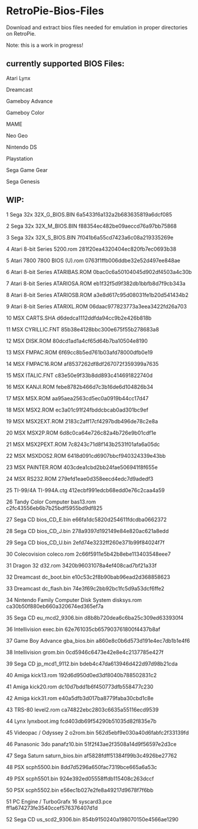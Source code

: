 # RetroPie-Bios-Files
Download and extract bios files needed for emulation in proper directories on RetroPie.

Note:
	this is a work in progress!
    
## currently supported BIOS Files:

Atari Lynx

Dreamcast

Gameboy Advance

Gameboy Color

MAME

Neo Geo

Nintendo DS

Playstation

Sega Game Gear

Sega Genesis

## WIP:

1	Sega 32x	32X_G_BIOS.BIN	6a5433f6a132a2b683635819a6dcf085

2	Sega 32x	32X_M_BIOS.BIN	f88354ec482be09aeccd76a97bb75868	 

3	Sega 32x	32X_S_BIOS.BIN	7f041b6a55cd7423a6c08a219335269e	 

4	Atari 8-bit Series	5200.rom	281f20ea4320404ec820fb7ec0693b38	 

5	Atari 7800	7800 BIOS (U).rom	0763f1ffb006ddbe32e52d497ee848ae	 

6	Atari 8-bit Series	ATARIBAS.ROM	0bac0c6a50104045d902df4503a4c30b	 

7	Atari 8-bit Series	ATARIOSA.ROM	eb1f32f5d9f382db1bbfb8d7f9cb343a	 

8	Atari 8-bit Series	ATARIOSB.ROM	a3e8d617c95d08031fe1b20d541434b2	 

9	Atari 8-bit Series	ATARIXL.ROM	06daac977823773a3eea3422fd26a703	 

10	MSX	CARTS.SHA	d6dedca1112ddfda94cc9b2e426b818b	

11	MSX	CYRILLIC.FNT	85b38e4128bbc300e675f55b278683a8	

12	MSX	DISK.ROM	80dcd1ad1a4cf65d64b7ba10504e8190	

13	MSX	FMPAC.ROM	6f69cc8b5ed761b03afd78000dfb0e19	

14	MSX	FMPAC16.ROM	af8537262df8df267072f359399a7635	

15	MSX	ITALIC.FNT	c83e50e9f33b8dd893c414691822740d	

16	MSX	KANJI.ROM	febe8782b466d7c3b16de6d104826b34	

17	MSX	MSX.ROM	
aa95aea2563cd5ec0a0919b44cc17d47	

18	MSX	MSX2.ROM	ec3a01c91f24fbddcbcab0ad301bc9ef	

19	MSX	MSX2EXT.ROM	2183c2aff17cf4297bdb496de78c2e8a	

20	MSX	MSX2P.ROM	6d8c0ca64e726c82a4b726e9b01cdf1e	

21	MSX	MSX2PEXT.ROM	7c8243c71d8f143b2531f01afa6a05dc	

22	MSX	MSXDOS2.ROM	6418d091cd6907bbcf940324339e43bb	

23	MSX	PAINTER.ROM	403cdea1cbd2bb24fae506941f8f655e	

24	MSX	RS232.ROM	279efd1eae0d358eecd4edc7d9adedf3	

25	TI-99/4A	TI-994A.ctg	412ecbf991edcb68edd0e76c2caa4a59	 

26	Tandy Color Computer	bas13.rom	c2fc43556eb6b7b25bdf5955bd9df825	 

27	Sega CD	bios_CD_E.bin	e66fa1dc5820d254611fdcdba0662372	 

28	Sega CD	bios_CD_J.bin	278a9397d192149e84e820ac621a8edd	 

29	Sega CD	bios_CD_U.bin	2efd74e3232ff260e371b99f84024f7f	 

30	Colecovision	coleco.rom	2c66f5911e5b42b8ebe113403548eee7	 

31	Dragon 32	d32.rom	3420b96031078a4ef408cad7bf21a33f	 

32	Dreamcast	dc_boot.bin	e10c53c2f8b90bab96ead2d368858623	 

33	Dreamcast	dc_flash.bin	74e3f69c2bb92bc1fc5d9a53dcf6ffe2	 

34	Nintendo Family Computer Disk System	disksys.rom	
ca30b50f880eb660a320674ed365ef7a	 

35	Sega CD	eu_mcd2_9306.bin	d8b8b720dea6c6ba25c309ed633930f4	 

36	Intellivision	exec.bin	62e761035cb657903761800f4437b8af	 

37	Game Boy Advance	gba_bios.bin	a860e8c0b6d573d191e4ec7db1b1e4f6	 

38	Intellivision	grom.bin	0cd5946c6473e42e8e4c2137785e427f	 

39	Sega CD	jp_mcd1_9112.bin	bdeb4c47da613946d422d97d98b21cda	 

40	Amiga	kick13.rom	192d6d950d0ed3df8040b788502831c2	 

41	Amiga	kick20.rom	dc10d7bdd1b6f450773dfb558477c230	 

42	Amiga	kick31.rom	e40a5dfb3d017ba8779faba30cbd1c8e	 

43	TRS-80	level2.rom	ca74822ebc2803c6635a55116ecd9539	 

44	Lynx	lynxboot.img	fcd403db69f54290b51035d82f835e7b	 

45	Videopac / Odyssey 2	o2rom.bin	562d5ebf9e030a40d6fabfc2f33139fd	 

46	Panasonic 3do	panafz10.bin	51f2f43ae2f3508a14d9f56597e2d3ce	 

47	Sega Saturn	saturn_bios.bin	af5828fdff51384f99b3c4926be27762	 

48	PSX	scph5500.bin	8dd7d5296a650fac7319bce665a6a53c	 

49	PSX	scph5501.bin	924e392ed05558ffdb115408c263dccf	 

50	PSX	scph5502.bin	e56ec1b027e2fe8a49217d9678f7f6bb	 

51	PC Engine / TurboGrafx 16	syscard3.pce	ff1a674273fe3540ccef576376407d1d	 

52	Sega CD	us_scd2_9306.bin	854b9150240a198070150e4566ae1290	
